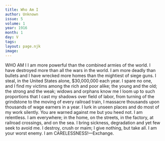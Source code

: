```yaml
---
title: Who Am I
author: Unknown
issue: 5
volume: 1
year: 1916
month: 1
day: V
tags:
layout: page.njk
image:
---
```

WHO AM I    I am more powerful than the combined armies of the world.    I have destroyed more than all the wars in the world.    I am more deadly than bullets and I have wrecked more homes than the mightiest of siege guns.    I steal, in the United States alone, $30,000,000 each year.    I spare no one, and I find my victims among the rich and poor alike; the young and the old; the strong and the weak; widows and orphans know me    I loom up to such proportions that I cast my shadows over field of labor, from turning of the grindstone to the moving of every railroad train,    I massacre thousands upon thousands of wage earners in a year.    I lurk in unseen places and do most of my work silently. You are warned against me but you heed not.    I am relentless. I am everywhere; in the home, on the streets, in the factory, at railroad crossings, and on the sea.    I bring sickness, degradation and yet few seek to avoid me.    I destroy, crush or maim; I give nothing, but take all.    I am your worst enemy.   I am CARELESSNESS!—Exchange.


